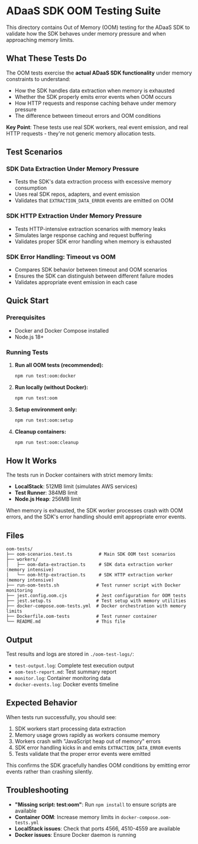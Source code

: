 # ADaaS SDK OOM Testing Suite

This directory contains Out of Memory (OOM) testing for the ADaaS SDK to validate how the SDK behaves under memory pressure and when approaching memory limits.

## What These Tests Do

The OOM tests exercise the **actual ADaaS SDK functionality** under memory constraints to understand:

- How the SDK handles data extraction when memory is exhausted
- Whether the SDK properly emits error events when OOM occurs
- How HTTP requests and response caching behave under memory pressure
- The difference between timeout errors and OOM conditions

**Key Point**: These tests use real SDK workers, real event emission, and real HTTP requests - they're not generic memory allocation tests.

## Test Scenarios

### SDK Data Extraction Under Memory Pressure
- Tests the SDK's data extraction process with excessive memory consumption
- Uses real SDK repos, adapters, and event emission
- Validates that `EXTRACTION_DATA_ERROR` events are emitted on OOM

### SDK HTTP Extraction Under Memory Pressure  
- Tests HTTP-intensive extraction scenarios with memory leaks
- Simulates large response caching and request buffering
- Validates proper SDK error handling when memory is exhausted

### SDK Error Handling: Timeout vs OOM
- Compares SDK behavior between timeout and OOM scenarios
- Ensures the SDK can distinguish between different failure modes
- Validates appropriate event emission in each case

## Quick Start

### Prerequisites
- Docker and Docker Compose installed
- Node.js 18+

### Running Tests

1. **Run all OOM tests (recommended):**
   ```bash
   npm run test:oom:docker
   ```

2. **Run locally (without Docker):**
   ```bash
   npm run test:oom
   ```

3. **Setup environment only:**
   ```bash
   npm run test:oom:setup
   ```

4. **Cleanup containers:**
   ```bash
   npm run test:oom:cleanup
   ```

## How It Works

The tests run in Docker containers with strict memory limits:
- **LocalStack**: 512MB limit (simulates AWS services)
- **Test Runner**: 384MB limit
- **Node.js Heap**: 256MB limit

When memory is exhausted, the SDK worker processes crash with OOM errors, and the SDK's error handling should emit appropriate error events.

## Files

```
oom-tests/
├── oom-scenarios.test.ts          # Main SDK OOM test scenarios
├── workers/
│   ├── oom-data-extraction.ts     # SDK data extraction worker (memory intensive)
│   └── oom-http-extraction.ts     # SDK HTTP extraction worker (memory intensive)
├── run-oom-tests.sh              # Test runner script with Docker monitoring
├── jest.config.oom.cjs           # Jest configuration for OOM tests
├── jest.setup.ts                 # Test setup with memory utilities
├── docker-compose.oom-tests.yml  # Docker orchestration with memory limits
├── Dockerfile.oom-tests          # Test runner container
└── README.md                     # This file
```

## Output

Test results and logs are stored in `./oom-test-logs/`:
- `test-output.log`: Complete test execution output
- `oom-test-report.md`: Test summary report
- `monitor.log`: Container monitoring data
- `docker-events.log`: Docker events timeline

## Expected Behavior

When tests run successfully, you should see:
1. SDK workers start processing data extraction
2. Memory usage grows rapidly as workers consume memory
3. Workers crash with "JavaScript heap out of memory" errors
4. SDK error handling kicks in and emits `EXTRACTION_DATA_ERROR` events
5. Tests validate that the proper error events were emitted

This confirms the SDK gracefully handles OOM conditions by emitting error events rather than crashing silently.

## Troubleshooting

- **"Missing script: test:oom"**: Run `npm install` to ensure scripts are available
- **Container OOM**: Increase memory limits in `docker-compose.oom-tests.yml`
- **LocalStack issues**: Check that ports 4566, 4510-4559 are available
- **Docker issues**: Ensure Docker daemon is running

